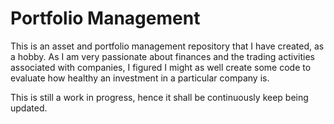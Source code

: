 # Portfolio Management
This is an asset and portfolio management repository that I have created, as a hobby. As I am very passionate about finances and the trading activities associated with companies, I figured I might as well create some code to evaluate how healthy an investment in a particular company is. 

This is still a work in progress, hence it shall be continuously keep being updated. 
